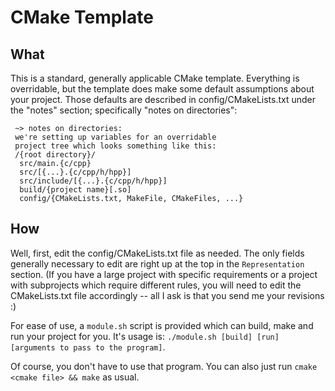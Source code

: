 # CMake Template

## What

This is a standard, generally applicable CMake template. Everything is overridable, but the template does make some default assumptions about your project. Those defaults are described in config/CMakeLists.txt under the "notes" section; specifically "notes on directories":

```
 ~> notes on directories:
 we're setting up variables for an overridable 
 project tree which looks something like this:
 /{root directory}/
  src/main.{c/cpp}
  src/[{...}.{c/cpp/h/hpp}]
  src/include/[{...}.{c/cpp/h/hpp}]
  build/{project name}[.so]
  config/{CMakeLists.txt, MakeFile, CMakeFiles, ...}
```

## How

Well, first, edit the config/CMakeLists.txt file as needed. The only fields generally necessary to edit are right up at the top in the `Representation` section. (If you have a large project with specific requirements or a project with subprojects which require different rules, you will need to edit the CMakeLists.txt file accordingly -- all I ask is that you send me your revisions :)

For ease of use, a `module.sh` script is provided which can build, make and run your project for you. It's usage is: `./module.sh [build] [run] [arguments to pass to the program]`.

Of course, you don't have to use that program. You can also just run `cmake <cmake file> && make` as usual.

